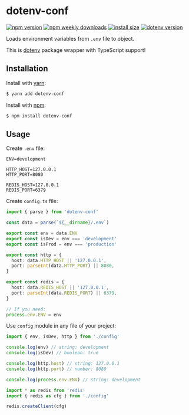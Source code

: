 # dotenv-conf

[![npm version](https://img.shields.io/npm/v/dotenv-conf)](https://npmjs.com/package/dotenv-conf)
[![npm weekly downloads](https://img.shields.io/npm/dw/dotenv-conf)](https://npmjs.com/package/dotenv-conf)
[![install size](https://packagephobia.com/badge?p=dotenv-conf)](https://packagephobia.com/result?p=dotenv-conf)
[![dotenv version](https://img.shields.io/github/package-json/dependency-version/vovarevenko/dotenv-conf/dotenv)](https://npmjs.com/package/dotenv)

Loads environment variables from `.env` file to object.

This is [dotenv](https://npmjs.com/package/dotenv) package wrapper with TypeScript support!

## Installation

Install with [yarn](https://yarnpkg.com):

```bash
$ yarn add dotenv-conf
```

Install with [npm](https://npmjs.com):

```bash
$ npm install dotenv-conf
```

## Usage

Create `.env` file:

```dosini
ENV=development

HTTP_HOST=127.0.0.1
HTTP_PORT=8080

REDIS_HOST=127.0.0.1
REDIS_PORT=6379
```

Create `config.ts` file:

```typescript
import { parse } from 'dotenv-conf'

const data = parse(`${__dirname}/.env`)

export const env = data.ENV
export const isDev = env === 'development'
export const isProd = env === 'production'

export const http = {
  host: data.HTTP_HOST || '127.0.0.1',
  port: parseInt(data.HTTP_PORT) || 8080,
}

export const redis = {
  host: data.REDIS_HOST || '127.0.0.1',
  port: parseInt(data.REDIS_PORT) || 6379,
}

// If you need:
process.env.ENV = env
```

Use `config` module in any file of your project:

```typescript
import { env, isDev, http } from './config'

console.log(env) // string: development
console.log(isDev) // boolean: true

console.log(http.host) // string: 127.0.0.1
console.log(http.port) // number: 8080

console.log(process.env.ENV) // string: development
```

```typescript
import * as redis from 'redis'
import { redis as cfg } from './config'

redis.createClient(cfg)
```
